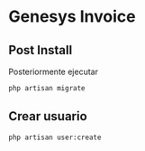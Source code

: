 # Genesys Invoice
## Post Install
Posteriormente ejecutar
``` bash
php artisan migrate
```
## Crear usuario
``` bash
php artisan user:create
```